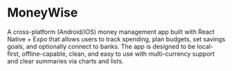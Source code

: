 # MoneyWise
A cross-platform (Android/iOS) money management app built with React Native + Expo that allows users to track spending, plan budgets, set savings goals, and optionally connect to banks. The app is designed to be local-first, offline-capable, clean, and easy to use with multi-currency support and clear summaries via charts and lists.
